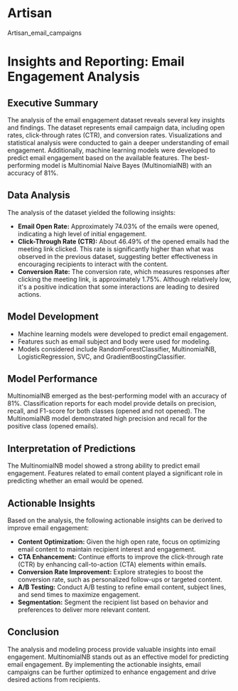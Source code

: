 # Artisan
Artisan_email_campaigns

# Insights and Reporting: Email Engagement Analysis

## Executive Summary

The analysis of the email engagement dataset reveals several key insights and findings. The dataset represents email campaign data, including open rates, click-through rates (CTR), and conversion rates. Visualizations and statistical analysis were conducted to gain a deeper understanding of email engagement. Additionally, machine learning models were developed to predict email engagement based on the available features. The best-performing model is Multinomial Naive Bayes (MultinomialNB) with an accuracy of 81%.

## Data Analysis

The analysis of the dataset yielded the following insights:

- **Email Open Rate:** Approximately 74.03% of the emails were opened, indicating a high level of initial engagement.
- **Click-Through Rate (CTR):** About 46.49% of the opened emails had the meeting link clicked. This rate is significantly higher than what was observed in the previous dataset, suggesting better effectiveness in encouraging recipients to interact with the content.
- **Conversion Rate:** The conversion rate, which measures responses after clicking the meeting link, is approximately 1.75%. Although relatively low, it's a positive indication that some interactions are leading to desired actions.

## Model Development

- Machine learning models were developed to predict email engagement.
- Features such as email subject and body were used for modeling.
- Models considered include RandomForestClassifier, MultinomialNB, LogisticRegression, SVC, and GradientBoostingClassifier.

## Model Performance

MultinomialNB emerged as the best-performing model with an accuracy of 81%.
Classification reports for each model provide details on precision, recall, and F1-score for both classes (opened and not opened).
The MultinomialNB model demonstrated high precision and recall for the positive class (opened emails).

## Interpretation of Predictions

The MultinomialNB model showed a strong ability to predict email engagement.
Features related to email content played a significant role in predicting whether an email would be opened.

## Actionable Insights

Based on the analysis, the following actionable insights can be derived to improve email engagement:

- **Content Optimization:** Given the high open rate, focus on optimizing email content to maintain recipient interest and engagement.
- **CTA Enhancement:** Continue efforts to improve the click-through rate (CTR) by enhancing call-to-action (CTA) elements within emails.
- **Conversion Rate Improvement:** Explore strategies to boost the conversion rate, such as personalized follow-ups or targeted content.
- **A/B Testing:** Conduct A/B testing to refine email content, subject lines, and send times to maximize engagement.
- **Segmentation:** Segment the recipient list based on behavior and preferences to deliver more relevant content.

## Conclusion

The analysis and modeling process provide valuable insights into email engagement. MultinomialNB stands out as an effective model for predicting email engagement. By implementing the actionable insights, email campaigns can be further optimized to enhance engagement and drive desired actions from recipients.

